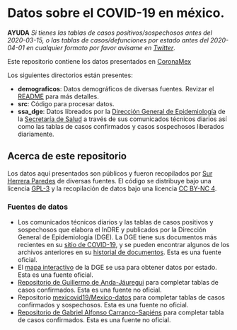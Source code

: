# Datos sobre el COVID-19 en méxico.

**AYUDA** *Si tienes las tablas de casos positivos/sospechosos
antes del 2020-03-15, o las tablas de casos/defunciones por estado antes
del 2020-04-01 en cualquier formato por favor avísame en
[Twitter](https://twitter.com/sur_hp)*.

Este repositorio contiene los datos presentados en
[CoronaMex](https://github.com/coronamex)

Los siguientes directorios están presentes:

* **demograficos**: Datos demográficos de diversas fuentes. Revizar el
[README](demograficos/README.md) para más detalles.
* **src**: Código para procesar datos.
* **ssa_dge**: Datos libreados por la [Dirección General de Epidemiología](https://www.gob.mx/salud/acciones-y-programas/direccion-general-de-epidemiologia)
de la [Secretaría de Salud](https://www.gob.mx/salud) a través de sus comunicados
técnicos diarios así como las tablas de casos confirmados y casos sospechosos
liberados diariamente.

## Acerca de este repositorio

Los datos aquí presentados son públicos y fueron recopilados por
[Sur Herrera Paredes](https://github.com/surh) de diversas fuentes.
El código se distribuye bajo una licencia [GPL-3](CODE_LICENSE) y la recopilación
de datos bajo una licencia [CC BY-NC 4](DATA_LICENSE).

### Fuentes de datos

* Los comunicados técnicos diarios y las tablas de casos positivos y
sospechosos que elabora el InDRE y publicados por la Dirección General
de Epidemiología (DGE). La DGE tiene sus documentos más recientes
en su
[sitio de COVID-19](https://www.gob.mx/salud/documentos/coronavirus-covid-19-comunicado-tecnico-diario-238449),
y se pueden encontrar algunos de los archivos anteriores en su
[historial de documentos](https://www.gob.mx/salud/es/archivo/documentos).
Esta es una fuente oficial.
* El [mapa interactivo](http://ncov.sinave.gob.mx/mapa.aspx) de la DGE se
usa para obtener datos por estado. Esta es una fuente oficial.
* [Repositorio de Guillermo de Anda-Jáuregui](https://github.com/guillermodeandajauregui/datos_covid19.mx) para completar tablas de casos confirmados. Esta es una
fuente no oficial.
* Repositorio [mexicovid19/Mexico-datos](https://github.com/mexicovid19/Mexico-datos)
para completar tablas de casos confirmados y sospechosos. Esta es una fuente
no oficial.
* [Repositorio de Gabriel Alfonso Carranco-Sapiéns](https://github.com/carranco-sga/Mexico-COVID-19)
para completar tabla de casos confirmados. Esta es una fuente no oficial.
